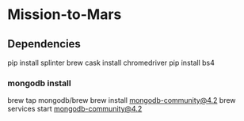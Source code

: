# Mission-to-Mars

## Dependencies

pip install splinter
brew cask install chromedriver
pip install bs4

### mongodb install
brew tap mongodb/brew
brew install mongodb-community@4.2
brew services start mongodb-community@4.2